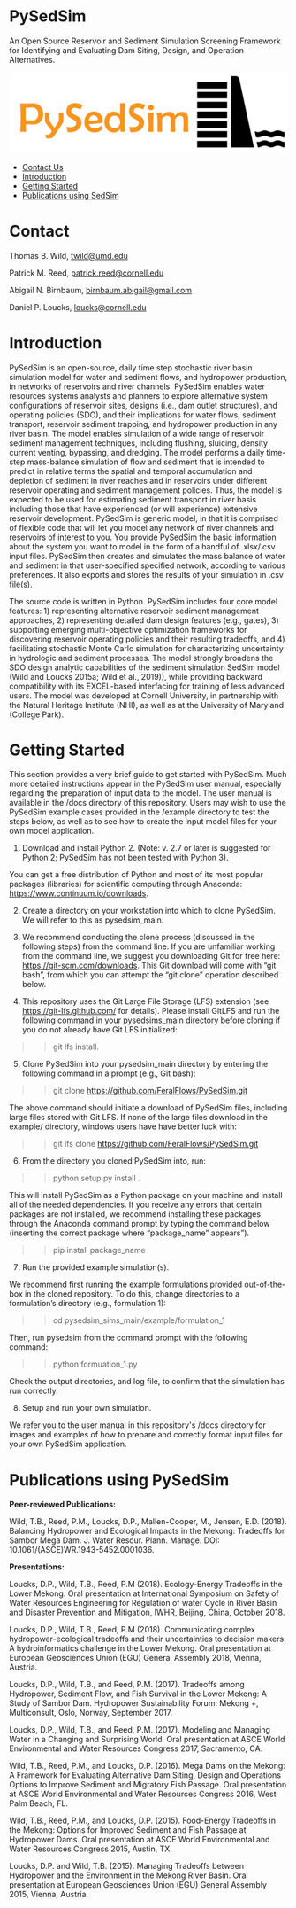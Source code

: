# PySedSim
An Open Source Reservoir and Sediment Simulation Screening Framework for Identifying and Evaluating Dam Siting, Design, and Operation Alternatives.

![sedsim_worksheet](/images/pysedsim_logo.png)

- [Contact Us](#Contact)
- [Introduction](#Introduction)
- [Getting Started](#InstallGuide)
- [Publications using SedSim](#Pubs)

# <a name="Contact Us"></a>Contact
Thomas B. Wild, twild@umd.edu

Patrick M. Reed, patrick.reed@cornell.edu

Abigail N. Birnbaum, birnbaum.abigail@gmail.com

Daniel P. Loucks, loucks@cornell.edu

# <a name="Introduction"></a>Introduction

PySedSim is an open-source, daily time step stochastic river basin simulation model for water and sediment flows, and hydropower production, in networks of reservoirs and river channels. PySedSim enables water resources systems analysts and planners to explore alternative system configurations of reservoir sites, designs (i.e., dam outlet structures), and operating policies (SDO), and their implications for water flows, sediment transport, reservoir sediment trapping, and hydropower production in any river basin. The model enables simulation of a wide range of reservoir sediment management techniques, including flushing, sluicing, density current venting, bypassing, and dredging. The model performs a daily time-step mass-balance simulation of flow and sediment that is intended to predict in relative terms the spatial and temporal accumulation and depletion of sediment in river reaches and in reservoirs under different reservoir operating and sediment management policies. Thus, the model is expected to be used for estimating sediment transport in river basis including those that have experienced (or will experience) extensive reservoir development. PySedSim is generic model, in that it is comprised of flexible code that will let you model any network of river channels and reservoirs of interest to you. You provide PySedSim the basic information about the system you want to model in the form of a handful of .xlsx/.csv input files. PySedSim then creates and simulates the mass balance of water and sediment in that user-specified specified network, according to various preferences. It also exports and stores the results of your simulation in .csv file(s).

The source code is written in Python. PySedSim includes four core model features: 1) representing alternative reservoir sediment management approaches, 2) representing detailed dam design features (e.g., gates), 3) supporting emerging multi-objective optimization frameworks for discovering reservoir operating policies and their resulting tradeoffs, and 4) facilitating stochastic Monte Carlo simulation for characterizing uncertainty in hydrologic and sediment processes. The model strongly broadens the SDO design analytic capabilities of the sediment simulation SedSim model (Wild and Loucks 2015a; Wild et al., 2019)), while providing backward compatibility with its EXCEL-based interfacing for training of less advanced users. The model was developed at Cornell University, in partnership with the Natural Heritage Institute (NHI), as well as at the University of Maryland (College Park).

# <a name="InstallGuide"></a>Getting Started

This section provides a very brief guide to get started with PySedSim. Much more detailed instructions appear in the PySedSim user manual, especially regarding the preparation of input data to the model. The user manual is available in the /docs directory of this repository. Users may wish to use the PySedSim example cases provided in the /example directory to test the steps below, as well as to see how to create the input model files for your own model application.

1.	Download and install Python 2. (Note: v. 2.7 or later is suggested for Python 2; PySedSim has not been tested with Python 3). 

You can get a free distribution of Python and most of its most popular packages (libraries) for scientific computing through Anaconda: https://www.continuum.io/downloads.

2. Create a directory on your workstation into which to clone PySedSim. We will refer to this as pysedsim_main.

3. We recommend conducting the clone process (discussed in the following steps) from the command line. If you are unfamiliar working from the command line, we suggest you downloading Git for free here: https://git-scm.com/downloads. This Git download will come with “git bash”, from which you can attempt the “git clone” operation described below. 

4. This repository uses the Git Large File Storage (LFS) extension (see https://git-lfs.github.com/ for details). Please install GitLFS and run the following command in your pysedsims_main directory before cloning if you do not already have Git LFS initialized: 

>>git lfs install.

5. Clone PySedSim into your pysedsim_main directory by entering the following command in a prompt (e.g., Git bash):

>> git clone https://github.com/FeralFlows/PySedSim.git

The above command should initiate a download of PySedSim files, including large files stored with Git LFS. If none of the large files download in the example/ directory, windows users have have better luck with:

>> git lfs clone https://github.com/FeralFlows/PySedSim.git

6. From the directory you cloned PySedSim into, run:

>>python setup.py install . 

This will install PySedSim as a Python package on your machine and install all of the needed dependencies. If you receive any errors that certain packages are not installed, we recommend installing these packages through the Anaconda command prompt by typing the command below (inserting the correct package where “package_name” appears”).

>>pip install package_name

7. Run the provided example simulation(s).

We recommend first running the example formulations provided out-of-the-box in the cloned repository. To do this, change directories to a formulation’s directory (e.g., formulation 1):

>>cd pysedsim_sims_main/example/formulation_1

Then, run pysedsim from the command prompt with the following command:

>>python formuation_1.py

Check the output directories, and log file, to confirm that the simulation has run correctly.

8. Setup and run your own simulation.

We refer you to the user manual in this repository's /docs directory for images and examples of how to prepare and correctly format input files for your own PySedSim application.

# <a name="Pubs"></a>Publications using PySedSim

<strong> Peer-reviewed Publications: </strong>

Wild, T.B., Reed, P.M., Loucks, D.P., Mallen-Cooper, M., Jensen, E.D. (2018). Balancing Hydropower and Ecological Impacts in the Mekong: Tradeoffs for Sambor Mega Dam. J. Water Resour. Plann. Manage. DOI: 10.1061/(ASCE)WR.1943-5452.0001036.

<strong> Presentations: </strong>

Loucks, D.P., Wild, T.B., Reed, P.M (2018). Ecology-Energy Tradeoffs in the Lower Mekong. Oral presentation at International Symposium on Safety of Water Resources Engineering for Regulation of water Cycle in River Basin and Disaster Prevention and Mitigation, IWHR, Beijing, China, October 2018.

Loucks, D.P., Wild, T.B., Reed, P.M (2018). Communicating complex hydropower-ecological tradeoffs and their uncertainties to decision makers: A hydroinformatics challenge in the Lower Mekong. Oral presentation at European Geosciences Union (EGU) General Assembly 2018, Vienna, Austria. 

Loucks, D.P., Wild, T.B., and Reed, P.M. (2017). Tradeoffs among Hydropower, Sediment Flow, and Fish Survival in the Lower Mekong: A Study of Sambor Dam. Hydropower Sustainability Forum: Mekong +, Multiconsult, Oslo, Norway, September 2017.

Loucks, D.P., Wild, T.B., and Reed, P.M. (2017). Modeling and Managing Water in a Changing and Surprising World. Oral presentation at ASCE World Environmental and Water Resources Congress 2017, Sacramento, CA.

Wild, T.B., Reed, P.M., and Loucks, D.P. (2016). Mega Dams on the Mekong: A Framework for Evaluating Alternative Dam Siting, Design and Operations Options to Improve Sediment and Migratory Fish Passage. Oral presentation at ASCE World Environmental and Water Resources Congress 2016, West Palm Beach, FL.

Wild, T.B., Reed, P.M., and Loucks, D.P. (2015). Food-Energy Tradeoffs in the Mekong: Options for Improved Sediment and Fish Passage at Hydropower Dams. Oral presentation at ASCE World Environmental and Water Resources Congress 2015, Austin, TX.

Loucks, D.P. and Wild, T.B. (2015). Managing Tradeoffs between Hydropower and the Environment in the Mekong River Basin. Oral presentation at European Geosciences Union (EGU) General Assembly 2015, Vienna, Austria.

